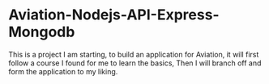 # Aviation-Nodejs-API-Express-Mongodb

This is a project I am starting, to build an application for Aviation, it will first follow a course I found for me to learn the basics,
Then I will branch off and form the application to my liking.
